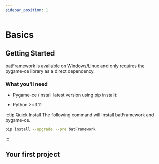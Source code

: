 ```yaml
---
sidebar_position: 1
---
```


# Basics

## Getting Started

batFramework is available on Windows/Linux and only requires the pygame-ce library as a direct dependency.

### What you'll need

- Pygame-ce (install latest version using pip install):

- Python >=3.11


:::tip Quick Install
The following command will install batFramework and pygame-ce.
```bash
pip install --upgrade --pre batFramework
```
:::

## Your first project
